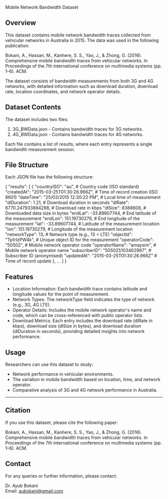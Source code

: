 
Mobile Network Bandwidth Dataset

Overview
----------------------------------------------------------
This dataset contains mobile network bandwidth traces collected from vehicular networks in Australia in 2015. The data was used in the following publication:

Bokani, A., Hassan, M., Kanhere, S. S., Yao, J., & Zhong, G. (2016). Comprehensive mobile bandwidth traces from vehicular networks. In Proceedings of the 7th international conference on multimedia systems (pp. 1–6). ACM.

The dataset consists of bandwidth measurements from both 3G and 4G networks, with detailed information such as download duration, download rate, location coordinates, and network operator details.

Dataset Contents
----------------------------------------------------------
The dataset includes two files:
1. 3G_BWData.json - Contains bandwidth traces for 3G networks.
2. 4G_BWData.json - Contains bandwidth traces for 4G networks.

Each file contains a list of results, where each entry represents a single bandwidth measurement session.

File Structure
----------------------------------------------------------
Each JSON file has the following structure:

{
  "results": [
    {
      "countryISO": "au",             # Country code (ISO standard)
      "createdAt": "2015-03-25T01:30:26.966Z",  # Time of record creation (ISO 8601)
      "dateTime": "25/03/2015 12:30:22 PM",     # Local time of measurement
      "dlDuration": 1.21,             # Download duration in seconds
      "dlRate": 6770.247933884298,     # Download rate in kbps
      "dlSize": 8388608,               # Downloaded data size in bytes
      "endLat": -33.89607744,          # End latitude of the measurement
      "endLon": 151.19730279,          # End longitude of the measurement
      "lat": -33.89607744,             # Latitude of the measurement location
      "lon": 151.19730279,             # Longitude of the measurement location
      "networkType": 13,               # Network type (e.g., 13 = LTE)
      "objectId": "Tp1rIzPW4k",        # Unique object ID for the measurement
      "operatorCode": "50502",         # Mobile network operator code
      "operatorName": "amaysim",       # Mobile network operator name
      "subscriberID": "505025103462987", # Subscriber ID (anonymised)
      "updatedAt": "2015-03-25T01:30:26.966Z"  # Time of record update
    },
    ...
  ]
}

Features
----------------------------------------------------------
- Location Information: Each bandwidth trace contains latitude and longitude values for the point of measurement.
- Network Types: The networkType field indicates the type of network (e.g., 3G, 4G LTE).
- Operator Details: Includes the mobile network operator's name and code, which can be cross-referenced with public operator lists.
- Download Metrics: Each entry includes the download rate (dlRate in kbps), download size (dlSize in bytes), and download duration (dlDuration in seconds), providing detailed insights into network performance.

Usage
----------------------------------------------------------
Researchers can use this dataset to study:
- Network performance in vehicular environments.
- The variation in mobile bandwidth based on location, time, and network operator.
- Comparative analysis of 3G and 4G network performance in Australia.

----------------------------------------------------------
Citation
----------------------------------------------------------
If you use this dataset, please cite the following paper:

Bokani, A., Hassan, M., Kanhere, S. S., Yao, J., & Zhong, G. (2016). Comprehensive mobile bandwidth traces from vehicular networks. In Proceedings of the 7th international conference on multimedia systems (pp. 1–6). ACM.

Contact
----------------------------------------------------------
For any queries or further information, please contact:

Dr. Ayub Bokani  
Email: aubokani@gmail.com
